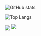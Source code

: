 ![GitHub stats](https://github-readme-stats.vercel.app/api?username=AnshulXing&show_icons=true&theme=tokyonight)

![Top Langs](https://github-readme-stats.vercel.app/api/top-langs/?username=AnshulXing&theme=tokyonight)



<img align="center" src="https://github-readme-streak-stats.herokuapp.com?user=AnshulXing&theme=java-dark&date_format=M%20j%5B%2C%20Y%5D&fire=C3DD29&ring=DD2727&sideNums=ABDD0F&dates=11A4DD)](https://git.io/streak-stats"/>
<img src="https://activity-graph.herokuapp.com/graph?username=AnshulXing&theme=react-dark&bg_color=00000000&color=037bfc&line=037bfc&point=00000000&area=true&hide_border=true">
